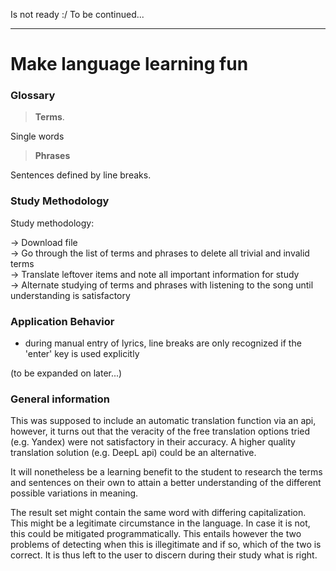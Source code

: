 Is not ready :/ To be continued...
__________________________________

Make language learning fun
================================================

### Glossary

>**Terms**.

Single words

>**Phrases**

Sentences defined by line breaks.

### Study Methodology 

Study methodology: 

-> Download file  
-> Go through the list of terms and phrases to delete all trivial and invalid terms  
-> Translate leftover items and note all important information for study  
-> Alternate studying of terms and phrases with listening to the song until understanding is satisfactory  

### Application Behavior 

- during manual entry of
lyrics, line breaks are only recognized if the 'enter' key
is used explicitly

(to be expanded on later...)

### General information

This was supposed to include an automatic translation 
function via an api, however, it turns out that the veracity of the 
free translation options tried (e.g. Yandex) were not satisfactory 
in their accuracy. A higher quality translation solution (e.g. DeepL api)
could be an alternative.

It will nonetheless be a learning benefit to the student to research
the terms and sentences on their own to attain a better understanding
of the different possible variations in meaning. 

The result set might contain the same word with differing capitalization.
This might be a legitimate circumstance in the language. In case it is not,
this could be mitigated programmatically. This entails however the two 
problems of detecting when this is illegitimate and if so, which of the
two is correct. It is thus left to the user to discern during their study
what is right.